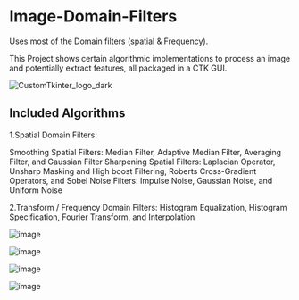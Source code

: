 # Image-Domain-Filters
Uses most of the Domain filters (spatial &amp; Frequency). 

This Project shows certain algorithmic implementations to process an image and potentially extract features, all packaged in a CTK GUI.

   ![CustomTkinter_logo_dark](https://github.com/JoeFarag-00/Image-Domain-Filters/assets/88057098/ebd4a79b-4fef-4f45-ba0b-a835959eaa54)
   
## Included Algorithms
1.Spatial Domain Filters:

Smoothing Spatial Filters: Median Filter, Adaptive Median Filter, Averaging Filter, and Gaussian Filter	
Sharpening Spatial Filters: Laplacian Operator, Unsharp Masking and High boost Filtering, Roberts Cross-Gradient Operators, and Sobel
Noise Filters: Impulse Noise, Gaussian Noise, and Uniform Noise

2.Transform / Frequency Domain Filters: Histogram Equalization, Histogram Specification, Fourier Transform, and Interpolation
  
![image](https://github.com/JoeFarag-00/Image-Domain-Filters/assets/88057098/d30ff51b-5902-4e8d-8461-da11a5430c86)

![image](https://github.com/JoeFarag-00/Image-Domain-Filters/assets/88057098/0f561c8d-bc5a-4be3-afcf-d0d33ed8afd6)

![image](https://github.com/JoeFarag-00/Image-Domain-Filters/assets/88057098/73826893-075d-45b2-a1e8-3860716ad9f7)

![image](https://github.com/JoeFarag-00/Image-Domain-Filters/assets/88057098/40a00e5b-183a-471f-a374-08fc6895c909)



